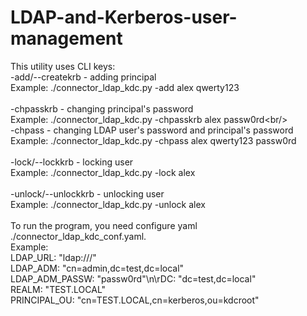 # LDAP-and-Kerberos-user-management
This utility uses CLI keys:<br/>
-add/--createkrb <USERNAME> <NEWPASS> - adding principal<br/>
Example: ./connector_ldap_kdc.py -add alex qwerty123<br/><br/>
-chpasskrb <USERNAME> <NEWPASS> - changing principal's password<br/>
Example: ./connector_ldap_kdc.py -chpasskrb alex passw0rd\<br/><br/>
-chpass <USERNAME> <OLDPASS> <NEWPASS> - changing LDAP user's password and principal's password<br/>
Example: ./connector_ldap_kdc.py -chpass alex qwerty123 passw0rd<br/><br/>
-lock/--lockkrb <USERNAME> - locking user<br/>
Example: ./connector_ldap_kdc.py -lock alex<br/><br/>
-unlock/--unlockkrb <USERNAME> - unlocking user<br/>
Example: ./connector_ldap_kdc.py -unlock alex<br/><br/>
To run the program, you need configure yaml ./connector_ldap_kdc_conf.yaml.<br/>
Example:<br/>
LDAP_URL: \"ldap:///\"<br/>
LDAP_ADM: \"cn=admin,dc=test,dc=local\"<br/>
LDAP_ADM_PASSW: \"passw0rd\"\n\rDC: \"dc=test,dc=local\"<br/>
REALM: \"TEST.LOCAL\"<br/>
PRINCIPAL_OU: \"cn=TEST.LOCAL,cn=kerberos,ou=kdcroot\"
